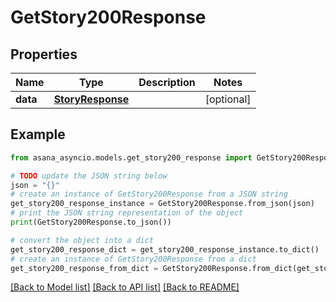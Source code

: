 # GetStory200Response


## Properties

Name | Type | Description | Notes
------------ | ------------- | ------------- | -------------
**data** | [**StoryResponse**](StoryResponse.md) |  | [optional] 

## Example

```python
from asana_asyncio.models.get_story200_response import GetStory200Response

# TODO update the JSON string below
json = "{}"
# create an instance of GetStory200Response from a JSON string
get_story200_response_instance = GetStory200Response.from_json(json)
# print the JSON string representation of the object
print(GetStory200Response.to_json())

# convert the object into a dict
get_story200_response_dict = get_story200_response_instance.to_dict()
# create an instance of GetStory200Response from a dict
get_story200_response_from_dict = GetStory200Response.from_dict(get_story200_response_dict)
```
[[Back to Model list]](../README.md#documentation-for-models) [[Back to API list]](../README.md#documentation-for-api-endpoints) [[Back to README]](../README.md)


